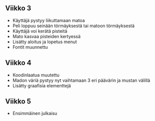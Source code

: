 ## Viikko 3
 - Käyttäjä pystyy liikuttamaan matoa
 - Peli loppuu seinään törmäyksestä tai matoon törmäyksestä
 - Käyttäjä voi kerätä pisteitä
 - Mato kasvaa pisteiden kertyessä
 - Lisätty aloitus ja lopetus menut
 - Fontit muunnettu

## Viikko 4
- Koodinlaatua muutettu
- Madon väriä pystyy nyt vaihtamaan 3 eri päävärin ja mustan välillä
- Lisätty graafisia elementtejä

## Viikko 5
- Ensimmäinen julkaisu
